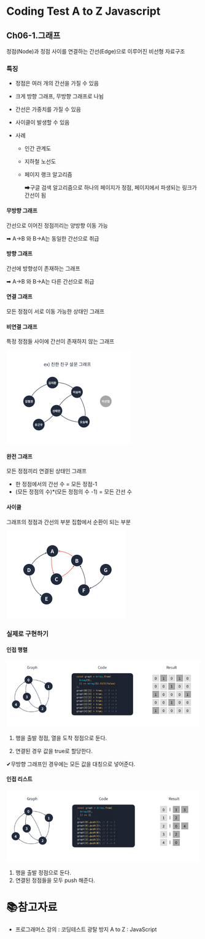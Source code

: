 

# Coding Test A to Z Javascript

## Ch06-1.그래프

정점(Node)과 정점 사이를 연결하는 간선(Edge)으로 이루어진 비선형 자료구조

### 특징

- 정점은 여러 개의 간선을 가질 수 있음

- 크게 방향 그래프, 무방향 그래프로 나뉨

- 간선은 가중치를 가질 수 있음

- 사이클이 발생할 수 있음

- 사례

  - 인간 관계도

  - 지하철 노선도

  - 페이지 랭크 알고리즘

    ➡구글 검색 알고리즘으로 하나의 페이지가 정점, 페이지에서 파생되는 링크가 간선이 됨

#### 무방향 그래프

간선으로 이어진 정점끼리는 양방향 이동 가능

➡ A->B 와 B->A는 동일한 간선으로 취급

#### 방향 그래프

간선에 방향성이 존재하는 그래프

➡ A->B 와 B->A는 다른 간선으로 취급

#### 연결 그래프

모든 정점이 서로 이동 가능한 상태인 그래프

#### 비연결 그래프

특정 정점들 사이에 간선이 존재하지 않는 그래프

![image-20220721152906417](md-images/image-20220721152906417.png)	

#### 완전 그래프

모든 정점끼리 연결된 상태인 그래프

- 한 정점에서의 간선 수 = 모든 정점-1
- (모든 정점의 수)*(모든 정점의 수 -1) = 모든 간선 수 

#### 사이클

그래프의 정점과 간선의 부분 집합에서 순환이 되는 부분

![image-20220721153109370](md-images/image-20220721153109370.png)	

### 실제로 구현하기

#### 인접 행렬

![image-20220721153247351](md-images/image-20220721153247351.png)	

1. 행을 출발 정점, 열을 도착 정점으로 둔다.

2. 연결된 경우 값을 true로 할당한다.

✔무방향 그래프인 경우에는 모든 값을 대칭으로 넣어준다.

#### 인접 리스트

![image-20220721160519903](md-images/image-20220721160519903.png)	

1. 행을 출발 정점으로 둔다.
2. 연결된 정점들을 모두 push 해준다.

# :books:참고자료

- 프로그래머스 강의 : 코딩테스트 광탈 방지 A to Z : JavaScript

